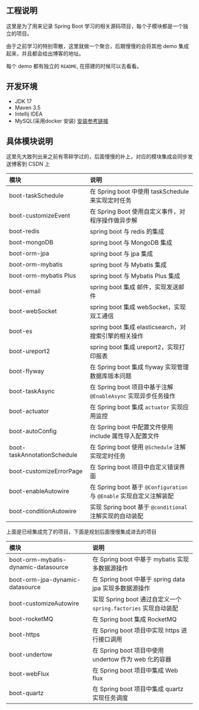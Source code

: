 ## 工程说明

这里是为了用来记录 Spring Boot 学习的相关源码项目，每个子模块都是一个独立的项目。

由于之前学习的特别零散，这里就做一个聚合，后期慢慢的会将其他 demo 集成起来，并且都会给出博客的地址。

每个 demo 都有独立的 `README`, 在搭建的时候可以去看看。

## 开发环境

- JDK 17
- Maven 3.5 
- Intellij IDEA
- MySQL(采用docker 安装) [安装参考链接](https://blog.csdn.net/qq_18948359/article/details/125486934?spm=1001.2014.3001.5502)

## 具体模块说明

这里先大致列出来之前有零碎学过的，后面慢慢的补上，对应的模块集成会同步发送博客到 CSDN 上

| 模块                                  | 说明                                                       |
|:------------------------------------|:---------------------------------------------------------|
| boot-taskSchedule                   | 在 Spring boot 中使用 taskSchedule 来实现定时任务                   |
| boot-customizeEvent                 | 在 Spring Boot 使用自定义事件，对程序操作做异步解                          |
| boot-redis                          | spring boot 与 redis 的集成                                  |
| boot-mongoDB                        | spring boot 与 MongoDB 集成                                 |
| boot-orm-jpa                        | spring boot 与 jpa 集成                                     |
| boot-orm-mybatis                    | spring boot 与 Mybatis 集成                                 |
| boot-orm-mybatis Plus               | spring boot 与 Mybatis Plus 集成                            |
| boot-email                          | spring boot 集成 邮件，实现发送邮件                                 |
| boot-webSocket                      | spring boot 集成 webSocket，实现双工通信                          |
| boot-es                             | spring boot 集成 elasticsearch，对搜索引擎的相关操作                  |
| boot-ureport2                       | spring boot 集成 ureport2，实现打印报表                           |
| boot-flyway                         | 在 Spring boot 集成 flyway 实现管理数据库版本问题                      |
| boot-taskAsync                      | 在 Spring boot 项目中基于注解 `@EnableAsync` 实现异步任务操作            |
| boot-actuator                       | 在 Spring boot 集成 `actuator` 实现应用监控                       |
| boot-autoConfig                     | 在 Spring boot 中配置文件使用 include 属性导入配置文件                   |
| boot-taskAnnotationSchedule         | 在 Spring boot 使用 `@Schedule` 注解实现定时任务                    |
| boot-customizeErrorPage             | 在 Spring boot 项目中自定义错误界面                                 |
| boot-enableAutowire                 | 在 Spring boot 基于 `@Configuration` 与 `@Enable` 实现自定义注解装配  |
| boot-conditionAutowire              | 实现 Spring boot 基于 `@conditional` 注解实现的自动装配               |


上面是已经集成完了的项目，下面是规划后面慢慢集成进去的项目

| 模块                                  | 说明                                                  |
|:------------------------------------|:----------------------------------------------------|
| boot-orm-mybatis-dynamic-datasource | 在 Spring boot 中基于 mybatis 实现多数据源操作                  |
| boot-orm-jpa-dynamic-datasource     | 在 Spring boot 中基于 spring data jpa 实现多数据源操作          |
| boot-customizeAutowire              | 实现 Spring boot 通过自定义一个 `spring.factories`  实现自动装配   |
| boot-rocketMQ                       | 在 Spring boot 集成 RocketMQ                           |
| boot-https                          | 在 Spring boot 项目中实现 https 进行接口调用                    |
| boot-undertow                       | 在 Spring boot 项目中使用 undertow 作为 web 化的容器            |
| boot-webFlux                        | 在 Spring boot 项目中集成 Web flux                        |
| boot-quartz                         | 在 Spring boot 项目中集成 quartz 实现任务调度                   |
